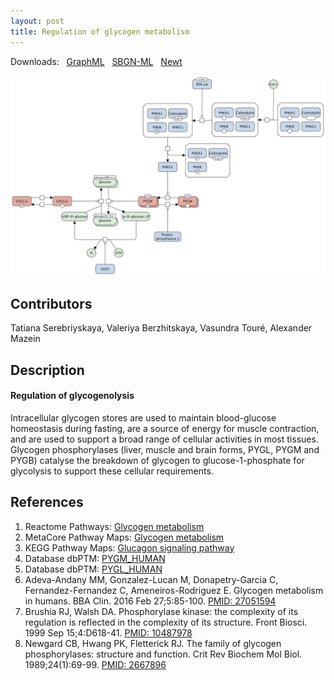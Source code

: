 ```yaml
---
layout: post
title: Regulation of glycogen metabolism
---
```


Downloads: &nbsp; 
[GraphML](../downloads/F004-glycogen-muscle.graphml) &nbsp; 
[SBGN-ML](../downloads/F004-glycogen-muscle-SBGNv02.sbgn) &nbsp;
[Newt](http://web.newteditor.org/?URL=http://metabolismregulation.org/downloads/F004-glycogen-muscle-newt.sbgn) &nbsp;
<p align="middle"><a href="/glycogen/"><img id="image" src="/downloads/F004-glycogen-muscle.png" width="900"/></a></p>

## Contributors

Tatiana Serebriyskaya, Valeriya Berzhitskaya, Vasundra Touré, Alexander Mazein

## Description

#### Regulation of glycogenolysis

Intracellular glycogen stores are used to maintain blood-glucose homeostasis during fasting, are a source of energy for muscle contraction, and are used to support a broad range of cellular activities in most tissues. Glycogen phosphorylases (liver, muscle and brain forms, PYGL, PYGM and PYGB) catalyse the breakdown of glycogen to glucose-1-phosphate for glycolysis to support these cellular requirements.

## References

1. Reactome Pathways: [Glycogen metabolism](https://reactome.org/PathwayBrowser/#/R-HSA-8982491&PATH=R-HSA-1430728,R-HSA-71387)
1. MetaCore Pathway Maps: [Glycogen metabolism](http://pathwaymaps.com/maps/919)
1. KEGG Pathway Maps: [Glucagon signaling pathway](http://www.kegg.jp/kegg-bin/show_pathway?map=hsa04922&show_description=show)
1. Database dbPTM: [PYGM_HUMAN](http://dbptm.mbc.nctu.edu.tw/search_result.php?search_type=db_id&swiss_id=PYGM_HUMAN)
1. Database dbPTM: [PYGL_HUMAN](http://dbptm.mbc.nctu.edu.tw/search_result.php?search_type=db_id&swiss_id=PYGL_HUMAN)
1. Adeva-Andany MM, Gonzalez-Lucan M, Donapetry-Garcia C, Fernandez-Fernandez C, Ameneiros-Rodriguez E. Glycogen metabolism in humans. BBA Clin. 2016 Feb 27;5:85-100. [PMID: 27051594](https://www.ncbi.nlm.nih.gov/pubmed/27051594)
1. Brushia RJ, Walsh DA. Phosphorylase kinase: the complexity of its regulation is reflected in the complexity of its structure. Front Biosci. 1999 Sep 15;4:D618-41. [PMID: 10487978](https://www.ncbi.nlm.nih.gov/pubmed/10487978)
1. Newgard CB, Hwang PK, Fletterick RJ. The family of glycogen phosphorylases: structure and function. Crit Rev Biochem Mol Biol. 1989;24(1):69-99. [PMID: 2667896](https://www.ncbi.nlm.nih.gov/pubmed/2667896)

